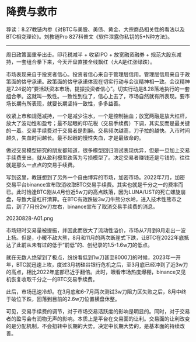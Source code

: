 # 降费与救市

荐读：8.27教链内参《对BTC与美股、美债、黄金、大宗商品相关性的看法以及BTC相变理论》。刘教链Pro 827科普文《软件泄露你私钥的5+N种方法》。

---

周日政策面重拳出击。印花税减半 + 收紧IPO + 放宽融资融券 + 规范大股东减持，一套组合拳下来，今天开盘直接全线飘红（大A是红涨绿跌）。

市场表现来自于投资者信心。投资者信心来自于管理层信用。管理层信用来自于政策面的恪守承诺。政策面的恪守承诺体现在切实行动与会议精神相一致。会议精神是7.24说的“要活跃资本市场，提振投资者信心”。切实行动是8.28落地执行的一套组合拳。这就叫一致性。一致性到位了，信心上去了，市场自然就有所表现。要市场长期有所表现，就要长期坚持一致性，多多益善。

收紧上市和规范减持，一个是减少注水，一个是控制抽血；放宽两融是放大杠杆，放大了波动性和盈亏；最不起眼的印花税（交易手续费）下调，其实反而是最关键的一着。交易手续费对于交易者是割腕。交易频次越高，刀子拉的越快。入市时间越久，失血时间越长。最不起眼的慢性失血，才是最致命的。

做过交易模型研究的朋友都知道，很多模型回归测试表现优异，但是一旦加上交易手续费支出，就从盈利模型跌落为亏损模型了。决定交易者赚钱还是亏钱的，往往就是那么一点点的交易手续费。

写到这里，教链想到了另外一个自由博弈的市场，加密市场。2022年7月，加密交易平台binance宣布取消收取BTC交易手续费。其实也就是千分之一的费率而已。此时恰逢BTC刚从4月份近5w刀的高点跌落，因为LUNA/UST的死亡螺旋崩盘，导致大量杠杆清算。在BTC有效跌破3w刀牛熊分水岭，进入技术性熊市之后，到了7月份2w刀左右，binance宣布了取消交易手续费的消息。

20230828-A01.png

市场短时交易量被提振，并因此而放大了流动性溢价，市场从7月到8月走出一波上扬。但是，小暖不敌大熊，8月和11月的两次断崖式下跌，让BTC在2022年底抵达了此前从未有过的低于“前低”的、创纪录的1.5-1.6w刀的低点。

就在无数人绝望到了极点，纷纷看低到1w刀甚至8000刀的时候，2023年一开年，BTC就迅速上攻，度过3月初硅谷银行危机之后，至3月底已经冲到了近3w刀的高点，相比2022年底部已近乎翻倍。此时，眼看市场热度爆棚，binance又见机恢复收取千分之一的BTC交易手续费。

此后，市场迅速冷却。在3月底和6-7月两次测试3w刀阻力区失败之后，8月中终于破位下跌，回落到目前的2.6w刀位置横盘休整。

可见，交易手续费的调节，对于市场交易活跃度的影响是明显的。同时，对于交易者的盈亏会有润物无声的影响。本质上是平台在交易面的让利。交易面的让利改变的是分配机制，不会扭转中长期的大势。决定中长期大势的，是基本面的持续改善。


